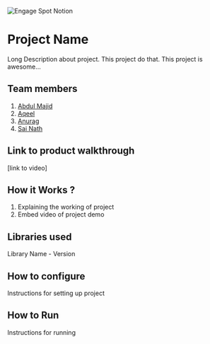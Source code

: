 ![Engage Spot Notion](https://user-images.githubusercontent.com/64391274/230778611-64589571-eaaa-4677-b115-7626978dd856.png)



# Project Name
Long Description about project. This project do that. This project is awesome...
## Team members
1. [Abdul Majid](https://www.github.com/majid-2002)
2. [Aqeel](https://www.github.com/aqeelshamz)
3. [Anurag](https://github.com/anuragrajanp)
4. [Sai Nath](https://github.com/sai-na)
## Link to product walkthrough
[link to video]
## How it Works ?
1. Explaining the working of project
2. Embed video of project demo
## Libraries used
Library Name - Version
## How to configure
Instructions for setting up project
## How to Run
Instructions for running
